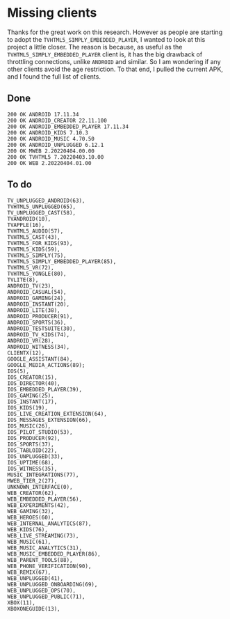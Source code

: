 # Missing clients

Thanks for the great work on this research. However as people are starting to
adopt the `TVHTML5_SIMPLY_EMBEDDED_PLAYER`, I wanted to look at this project a
little closer. The reason is because, as useful as the
`TVHTML5_SIMPLY_EMBEDDED_PLAYER` client is, it has the big drawback of
throttling connections, unlike `ANDROID` and similar. So I am wondering if any
other clients avoid the age restriction. To that end, I pulled the current APK,
and I found the full list of clients.

## Done

~~~
200 OK ANDROID 17.11.34
200 OK ANDROID_CREATOR 22.11.100
200 OK ANDROID_EMBEDDED_PLAYER 17.11.34
200 OK ANDROID_KIDS 7.10.3
200 OK ANDROID_MUSIC 4.70.50
200 OK ANDROID_UNPLUGGED 6.12.1
200 OK MWEB 2.20220404.00.00
200 OK TVHTML5 7.20220403.10.00
200 OK WEB 2.20220404.01.00
~~~

## To do

~~~
TV_UNPLUGGED_ANDROID(63),
TVHTML5_UNPLUGGED(65),
TV_UNPLUGGED_CAST(58),
TVANDROID(10),
TVAPPLE(16),
TVHTML5_AUDIO(57),
TVHTML5_CAST(43),
TVHTML5_FOR_KIDS(93),
TVHTML5_KIDS(59),
TVHTML5_SIMPLY(75),
TVHTML5_SIMPLY_EMBEDDED_PLAYER(85),
TVHTML5_VR(72),
TVHTML5_YONGLE(80),
TVLITE(8),
ANDROID_TV(23),
ANDROID_CASUAL(54),
ANDROID_GAMING(24),
ANDROID_INSTANT(20),
ANDROID_LITE(38),
ANDROID_PRODUCER(91),
ANDROID_SPORTS(36),
ANDROID_TESTSUITE(30),
ANDROID_TV_KIDS(74),
ANDROID_VR(28),
ANDROID_WITNESS(34),
CLIENTX(12),
GOOGLE_ASSISTANT(84),
GOOGLE_MEDIA_ACTIONS(89);
IOS(5),
IOS_CREATOR(15),
IOS_DIRECTOR(40),
IOS_EMBEDDED_PLAYER(39),
IOS_GAMING(25),
IOS_INSTANT(17),
IOS_KIDS(19),
IOS_LIVE_CREATION_EXTENSION(64),
IOS_MESSAGES_EXTENSION(66),
IOS_MUSIC(26),
IOS_PILOT_STUDIO(53),
IOS_PRODUCER(92),
IOS_SPORTS(37),
IOS_TABLOID(22),
IOS_UNPLUGGED(33),
IOS_UPTIME(68),
IOS_WITNESS(35),
MUSIC_INTEGRATIONS(77),
MWEB_TIER_2(27),
UNKNOWN_INTERFACE(0),
WEB_CREATOR(62),
WEB_EMBEDDED_PLAYER(56),
WEB_EXPERIMENTS(42),
WEB_GAMING(32),
WEB_HEROES(60),
WEB_INTERNAL_ANALYTICS(87),
WEB_KIDS(76),
WEB_LIVE_STREAMING(73),
WEB_MUSIC(61),
WEB_MUSIC_ANALYTICS(31),
WEB_MUSIC_EMBEDDED_PLAYER(86),
WEB_PARENT_TOOLS(88),
WEB_PHONE_VERIFICATION(90),
WEB_REMIX(67),
WEB_UNPLUGGED(41),
WEB_UNPLUGGED_ONBOARDING(69),
WEB_UNPLUGGED_OPS(70),
WEB_UNPLUGGED_PUBLIC(71),
XBOX(11),
XBOXONEGUIDE(13),
~~~
